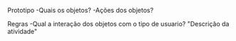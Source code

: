   Prototipo
-Quais os objetos?
-Ações dos objetos?
 
  Regras
-Qual a interação dos objetos com o tipo de usuario?
"Descrição da atividade"
